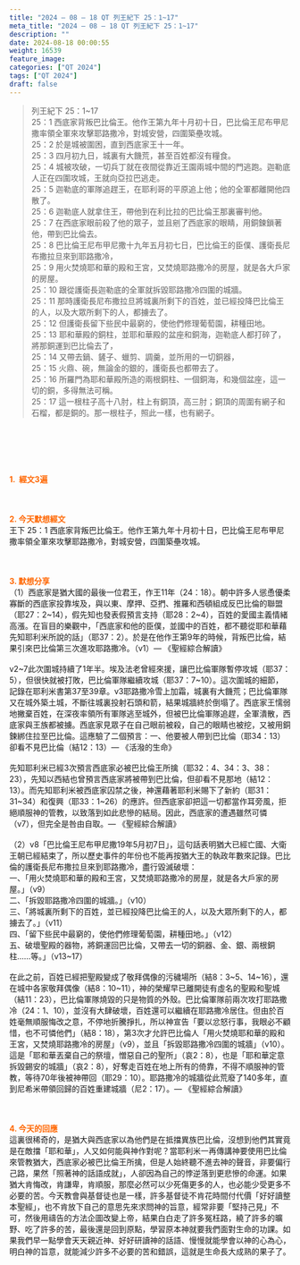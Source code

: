 ```yaml
---
title: "2024 – 08 – 18 QT 列王紀下 25：1~17"
meta_title: "2024 – 08 – 18 QT 列王紀下 25：1~17"
description: ""
date: 2024-08-18 00:00:55
weight: 16539
feature_image: 
categories: ["QT 2024"]
tags: ["QT 2024"]
draft: false
---
```


<blockquote>列王紀下 25：1~17<br />
25：1 西底家背叛巴比倫王。他作王第九年十月初十日，巴比倫王尼布甲尼撒率領全軍來攻擊耶路撒冷，對城安營，四圍築壘攻城。<br />
25：2 於是城被圍困，直到西底家王十一年。<br />
25：3 四月初九日，城裏有大饑荒，甚至百姓都沒有糧食。<br />
25：4 城被攻破，一切兵丁就在夜間從靠近王園兩城中間的門逃跑。迦勒底人正在四圍攻城，王就向亞拉巴逃走。<br />
25：5 迦勒底的軍隊追趕王，在耶利哥的平原追上他；他的全軍都離開他四散了。<br />
25：6 迦勒底人就拿住王，帶他到在利比拉的巴比倫王那裏審判他。<br />
25：7 在西底家眼前殺了他的眾子，並且剜了西底家的眼睛，用銅鍊鎖著他，帶到巴比倫去。<br />
25：8 巴比倫王尼布甲尼撒十九年五月初七日，巴比倫王的臣僕、護衛長尼布撒拉旦來到耶路撒冷，<br />
25：9 用火焚燒耶和華的殿和王宮，又焚燒耶路撒冷的房屋，就是各大戶家的房屋。<br />
25：10 跟從護衛長迦勒底的全軍就拆毀耶路撒冷四圍的城牆。<br />
25：11 那時護衛長尼布撒拉旦將城裏所剩下的百姓，並已經投降巴比倫王的人，以及大眾所剩下的人，都擄去了。<br />
25：12 但護衛長留下些民中最窮的，使他們修理葡萄園，耕種田地。<br />
25：13 耶和華殿的銅柱，並耶和華殿的盆座和銅海，迦勒底人都打碎了，將那銅運到巴比倫去了，<br />
25：14 又帶去鍋、鏟子、蠟剪、調羹，並所用的一切銅器，<br />
25：15 火鼎、碗，無論金的銀的，護衛長也都帶去了。<br />
25：16 所羅門為耶和華殿所造的兩根銅柱、一個銅海，和幾個盆座，這一切的銅，多得無法可稱。<br />
25：17 這一根柱子高十八肘，柱上有銅頂，高三肘；銅頂的周圍有網子和石榴，都是銅的。那一根柱子，照此一樣，也有網子。</blockquote><br />
&nbsp;<br />
<br />
&nbsp;<br />
<br />
<span style="color: #ff6600;"><strong>1.  經文3遍</strong></span><br />
<br />
&nbsp;<br />
<br />
<span style="color: #ff6600;"><strong>2. 今天默想經文<br />
</strong></span>王下 25：1 西底家背叛巴比倫王。他作王第九年十月初十日，巴比倫王尼布甲尼撒率領全軍來攻擊耶路撒冷，對城安營，四圍築壘攻城。<br />
<br />
&nbsp;<br />
<br />
<strong><span style="color: #ff6600;">3. 默想分享<br />
</span></strong>（1）西底家是猶大國的最後一位君王，作王11年（24：18）。朝中許多人慫恿優柔寡斷的西底家投靠埃及，與以東、摩押、亞捫、推羅和西頓組成反巴比倫的聯盟（耶27：2~14），假先知也發表假預言支持（耶28：2~4），百姓的愛國主義情緒高漲。在盲目的樂觀中，「西底家和他的臣僕，並國中的百姓，都不聽從耶和華藉先知耶利米所說的話」（耶37：2）。於是在他作王第9年的時候，背叛巴比倫，結果引來巴比倫第三次進攻耶路撒冷。（v1）— 《聖經綜合解讀》<br />
<br />
v2~7此次圍城持續了1年半。埃及法老曾經來援，讓巴比倫軍隊暫停攻城（耶37：5），但很快就被打敗，巴比倫軍隊繼續攻城（耶37：7~10）。這次圍城的細節，記錄在耶利米書第37至39章。v3耶路撒冷雪上加霜，城裏有大饑荒；巴比倫軍隊又在城外築土城，不斷往城裏投射石頭和箭，結果城牆終於倒塌了。西底家王懦弱地撇棄百姓，在深夜率領所有軍隊逃至城外，但被巴比倫軍隊追趕，全軍潰散，西底家與王族都被擄。西底家見眾子在自己眼前被殺，自己的眼睛也被挖，又被用銅鍊綁住拉至巴比倫。這應驗了二個預言：一、他要被人帶到巴比倫（耶34：13）卻看不見巴比倫（結12：13）— 《活潑的生命》<br />
<br />
先知耶利米已經3次預言西底家必被巴比倫王所擒（耶32：4、34：3、38：23），先知以西結也曾預言西底家將被帶到巴比倫，但卻看不見那地（結12：13）。而先知耶利米被西底家囚禁之後，神還藉著耶利米賜下了新約（耶31：31~34）和復興（耶33：1~26）的應許。但西底家卻把這一切都當作耳旁風，拒絕順服神的管教，以致落到如此悲慘的結局。因此，西底家的遭遇雖然可憐（v7），但完全是咎由自取。— 《聖經綜合解讀》<br />
<br />
（2）v8「巴比倫王尼布甲尼撒19年5月初7日」，這句話表明猶大已經亡國、大衛王朝已經結束了，所以歷史事件的年份也不能再按猶大王的執政年數來記錄。巴比倫的護衛長尼布撒拉旦來到耶路撒冷，盡行毀滅破壞：<br />
一、「用火焚燒耶和華的殿和王宮，又焚燒耶路撒冷的房屋，就是各大戶家的房屋。」（v9）<br />
二、「拆毀耶路撒冷四圍的城牆。」（v10）<br />
三、「將城裏所剩下的百姓，並已經投降巴比倫王的人，以及大眾所剩下的人，都擄去了。」（v11）<br />
四、「留下些民中最窮的，使他們修理葡萄園，耕種田地。」（v12）<br />
五、破壞聖殿的器物，將銅運回巴比倫，又帶去一切的銅器、金、銀、兩根銅柱……等。」（v13~17）<br />
<br />
在此之前，百姓已經把聖殿變成了敬拜偶像的污穢場所（結8：3~5、14~16），還在城中各家敬拜偶像（結8：10~11），神的榮耀早已離開徒有虛名的聖殿和聖城（結11：23），巴比倫軍隊燒毀的只是物質的外殼。巴比倫軍隊前兩次攻打耶路撒冷（24：1、10），並沒有大肆破壞，百姓還可以繼續在耶路撒冷居住。但由於百姓毫無順服悔改之意，不停地折騰掙扎，所以神宣告「要以忿怒行事，我眼必不顧惜，也不可憐他們」（結8：18），第3次才允許巴比倫人「用火焚燒耶和華的殿和王宮，又焚燒耶路撒冷的房屋」（v9），並且「拆毀耶路撒冷四圍的城牆」（v10）。這是「耶和華丟棄自己的祭壇，憎惡自己的聖所」（哀2：8），也是「耶和華定意拆毀錫安的城牆」（哀2：8），好奪走百姓在地上所有的倚靠，不得不順服神的管教，等待70年後被神帶回（耶29：10）。耶路撒冷的城牆從此荒廢了140多年，直到尼希米帶領回歸的百姓重建城牆（尼2：17）。— 《聖經綜合解讀》<br />
<br />
&nbsp;<br />
<br />
<strong style="font-size: inherit;"><span style="color: #ff6600;">4. 今天的回應<br />
</span></strong>這裏很稀奇的，是猶大與西底家以為他們是在抵擋異族巴比倫，沒想到他們其實竟是在敵擋「耶和華」，人又如何能與神作對呢？當耶利米一再傳講神要使用巴比倫來管教猶大，西底家必被巴比倫王所擒，但是人始終聽不進去神的聲音，非要偏行己路，果然「照著神的話語成就」，人卻因為自己的悖逆落到更悲慘的命運。如果猶大肯悔改，肯謙卑，肯順服，那麼必然可以少死傷更多的人，也必能少受更多不必要的苦。今天教會與基督徒也是一樣，許多基督徒不肯花時間付代價「好好讀整本聖經」，也不肯放下自己的意思先來求問神的旨意，經常非要「堅持己見」不可，然後用禱告的方法企圖改變上帝，結果白白走了許多冤枉路，繞了許多的曠野、吃了許多的苦，最後還是回到原點，學習原本神就要我們面對生命的功課。如果我們早一點學會天天親近神、好好研讀神的話語、慢慢就能學會以神的心為心，明白神的旨意，就能減少許多不必要的苦和錯誤，這就是生命長大成熟的果子了。<br />
<br />
<audio style="display: none;" controls="controls"></audio><br />
<br />
<audio style="display: none;" controls="controls"></audio><br />
<br />
<audio style="display: none;" controls="controls"></audio><br />
<br />
<audio style="display: none;" controls="controls"></audio><br />
<br />
<audio style="display: none;" controls="controls"></audio>
        
